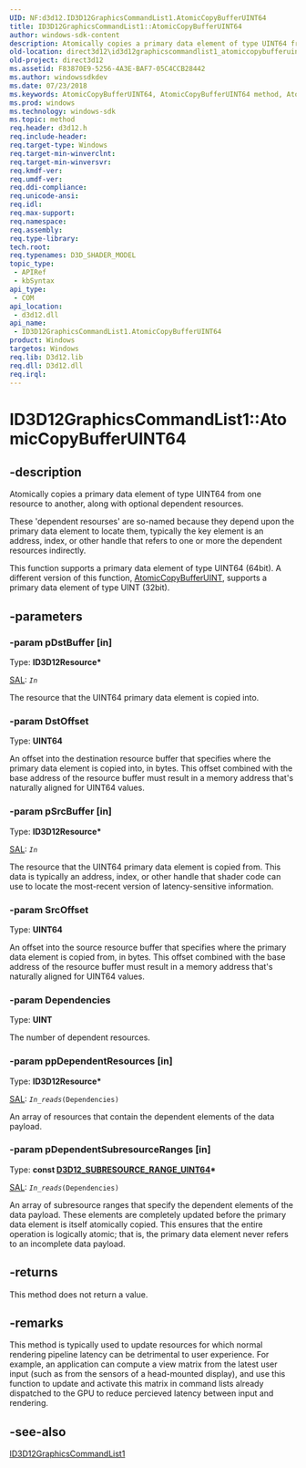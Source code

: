 ```yaml
---
UID: NF:d3d12.ID3D12GraphicsCommandList1.AtomicCopyBufferUINT64
title: ID3D12GraphicsCommandList1::AtomicCopyBufferUINT64
author: windows-sdk-content
description: Atomically copies a primary data element of type UINT64 from one resource to another, along with optional dependent resources.
old-location: direct3d12\id3d12graphicscommandlist1_atomiccopybufferuint64.htm
old-project: direct3d12
ms.assetid: F83870E9-5256-4A3E-BAF7-05C4CCB28442
ms.author: windowssdkdev
ms.date: 07/23/2018
ms.keywords: AtomicCopyBufferUINT64, AtomicCopyBufferUINT64 method, AtomicCopyBufferUINT64 method,ID3D12GraphicsCommandList1 interface, ID3D12GraphicsCommandList1 interface,AtomicCopyBufferUINT64 method, ID3D12GraphicsCommandList1.AtomicCopyBufferUINT64, ID3D12GraphicsCommandList1::AtomicCopyBufferUINT64, d3d12/ID3D12GraphicsCommandList1::AtomicCopyBufferUINT64, direct3d12.id3d12graphicscommandlist1_atomiccopybufferuint64
ms.prod: windows
ms.technology: windows-sdk
ms.topic: method
req.header: d3d12.h
req.include-header: 
req.target-type: Windows
req.target-min-winverclnt: 
req.target-min-winversvr: 
req.kmdf-ver: 
req.umdf-ver: 
req.ddi-compliance: 
req.unicode-ansi: 
req.idl: 
req.max-support: 
req.namespace: 
req.assembly: 
req.type-library: 
tech.root: 
req.typenames: D3D_SHADER_MODEL
topic_type:
 - APIRef
 - kbSyntax
api_type:
 - COM
api_location:
 - d3d12.dll
api_name:
 - ID3D12GraphicsCommandList1.AtomicCopyBufferUINT64
product: Windows
targetos: Windows
req.lib: D3d12.lib
req.dll: D3d12.dll
req.irql: 
---
```


# ID3D12GraphicsCommandList1::AtomicCopyBufferUINT64


## -description


Atomically copies a primary data element of type UINT64 from one resource to another, along with optional dependent resources.

These 'dependent resourses' are so-named because they depend upon the primary data element to locate them, typically the key element is an address, index, or other handle that refers to one or more the dependent resources indirectly. 

This function supports a primary data element of type UINT64 (64bit). A different version of this function, <a href="https://msdn.microsoft.com/745B641F-B136-46A2-A0EE-F5FDC13656E5">AtomicCopyBufferUINT</a>, supports a primary data element of type UINT (32bit).


## -parameters




### -param pDstBuffer [in]

Type: <b>ID3D12Resource*</b>

<a href="https://msdn.microsoft.com/en-us/library/hh916382.aspx">SAL</a>: <code>_In_</code>

The resource that the UINT64 primary data element is copied into.


### -param DstOffset

Type: <b>UINT64</b>

An offset into the destination resource buffer that specifies where the primary data element is copied into, in bytes. This offset combined with the base address of the resource buffer must result in a memory address that's naturally aligned for UINT64 values.


### -param pSrcBuffer [in]

Type: <b>ID3D12Resource*</b>

<a href="https://msdn.microsoft.com/en-us/library/hh916382.aspx">SAL</a>: <code>_In_</code>

The resource that the UINT64 primary data element is copied from. This data is typically an address, index, or other handle that shader code can use to locate the most-recent version of latency-sensitive information.


### -param SrcOffset

Type: <b>UINT64</b>

An offset into the source resource buffer that specifies where the primary data element is copied from, in bytes. This offset combined with the base address of the resource buffer must result in a memory address that's naturally aligned for UINT64 values.


### -param Dependencies

Type: <b>UINT</b>

The number of dependent resources.


### -param ppDependentResources [in]

Type: <b>ID3D12Resource*</b>

<a href="https://msdn.microsoft.com/en-us/library/hh916382.aspx">SAL</a>: <code>_In_reads_(Dependencies)</code>

An array of resources that contain the dependent elements of the data payload.


### -param pDependentSubresourceRanges [in]

Type: <b>const <a href="https://msdn.microsoft.com/D8DACE22-9AFD-4DCD-A254-A34AD532ACD7">D3D12_SUBRESOURCE_RANGE_UINT64</a>*</b>

<a href="https://msdn.microsoft.com/en-us/library/hh916382.aspx">SAL</a>: <code>_In_reads_(Dependencies)</code>

An array of subresource ranges that specify the dependent elements of the data payload. These elements are completely updated before the primary data element is itself atomically copied. This ensures that the entire operation is logically atomic; that is, the primary data element never refers to an incomplete data payload.


## -returns



This method does not return a value.




## -remarks



This method is typically used to update resources for which normal rendering pipeline latency can be detrimental to user experience. For example, an application can compute a view matrix from the latest user input (such as from the sensors of a head-mounted display), and use this function to update and activate this matrix in command lists already dispatched to the GPU to reduce percieved latency between input and rendering.




## -see-also




<a href="https://msdn.microsoft.com/E156C26B-0E51-4F43-9AB2-373E4C67A496">ID3D12GraphicsCommandList1</a>
 

 

